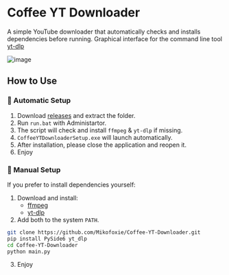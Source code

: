 # Coffee YT Downloader  

A simple YouTube downloader that automatically checks and installs dependencies before running.
Graphical interface for the command line tool [yt-dlp](https://github.com/yt-dlp/yt-dlp)

![image](https://github.com/user-attachments/assets/41bdef65-2980-4806-9344-00388909cfe3)

## How to Use  

### 🔹 Automatic Setup  
1. Download [releases](https://github.com/Mikofoxie/Coffee-YT-Downloader/releases) and extract the folder.  
2. Run `run.bat` with Administartor.
3. The script will check and install `ffmpeg` & `yt-dlp` if missing.  
4. `CoffeeYTDownloaderSetup.exe` will launch automatically.
5. After installation, please close the application and reopen it.
6. Enjoy

### 🔹 Manual Setup  
If you prefer to install dependencies yourself:
1. Download and install:  
   - [ffmpeg](https://ffmpeg.org/download.html)  
   - [yt-dlp](https://github.com/yt-dlp/yt-dlp#installation)  
2. Add both to the system `PATH`.

```bash
git clone https://github.com/Mikofoxie/Coffee-YT-Downloader.git
pip install PySide6 yt_dlp
cd Coffee-YT-Downloader
python main.py
```
3. Enjoy


